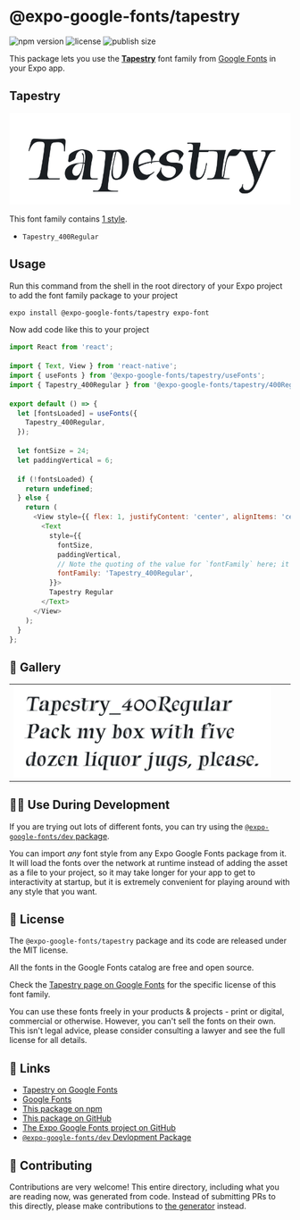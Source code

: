 # @expo-google-fonts/tapestry

![npm version](https://flat.badgen.net/npm/v/@expo-google-fonts/tapestry)
![license](https://flat.badgen.net/github/license/expo/google-fonts)
![publish size](https://flat.badgen.net/packagephobia/install/@expo-google-fonts/tapestry)

This package lets you use the [**Tapestry**](https://fonts.google.com/specimen/Tapestry) font family from [Google Fonts](https://fonts.google.com/) in your Expo app.

## Tapestry

![Tapestry](./font-family.png)

This font family contains [1 style](#-gallery).

- `Tapestry_400Regular`

## Usage

Run this command from the shell in the root directory of your Expo project to add the font family package to your project
```sh
expo install @expo-google-fonts/tapestry expo-font
```

Now add code like this to your project
```js
import React from 'react';

import { Text, View } from 'react-native';
import { useFonts } from '@expo-google-fonts/tapestry/useFonts';
import { Tapestry_400Regular } from '@expo-google-fonts/tapestry/400Regular';

export default () => {
  let [fontsLoaded] = useFonts({
    Tapestry_400Regular,
  });

  let fontSize = 24;
  let paddingVertical = 6;

  if (!fontsLoaded) {
    return undefined;
  } else {
    return (
      <View style={{ flex: 1, justifyContent: 'center', alignItems: 'center' }}>
        <Text
          style={{
            fontSize,
            paddingVertical,
            // Note the quoting of the value for `fontFamily` here; it expects a string!
            fontFamily: 'Tapestry_400Regular',
          }}>
          Tapestry Regular
        </Text>
      </View>
    );
  }
};

```

## 🔡 Gallery


||||
|-|-|-|
|![Tapestry_400Regular](.//400Regular/Tapestry_400Regular.ttf.png)||||


## 👩‍💻 Use During Development

If you are trying out lots of different fonts, you can try using the [`@expo-google-fonts/dev` package](https://github.com/freeboub/google-fonts/tree/master/font-packages/dev#readme).

You can import *any* font style from any Expo Google Fonts package from it. It will load the fonts
over the network at runtime instead of adding the asset as a file to your project, so it may take longer
for your app to get to interactivity at startup, but it is extremely convenient
for playing around with any style that you want.

## 📖 License

The `@expo-google-fonts/tapestry` package and its code are released under the MIT license.

All the fonts in the Google Fonts catalog are free and open source.

Check the [Tapestry page on Google Fonts](https://fonts.google.com/specimen/Tapestry) for the specific license of this font family.

You can use these fonts freely in your products & projects - print or digital, commercial or otherwise. However, you can't sell the fonts on their own. This isn't legal advice, please consider consulting a lawyer and see the full license for all details.

## 🔗 Links

- [Tapestry on Google Fonts](https://fonts.google.com/specimen/Tapestry)
- [Google Fonts](https://fonts.google.com/)
- [This package on npm](https://www.npmjs.com/package/@expo-google-fonts/tapestry)
- [This package on GitHub](https://github.com/freeboub/google-fonts/tree/master/font-packages/tapestry)
- [The Expo Google Fonts project on GitHub](https://github.com/freeboub/google-fonts)
- [`@expo-google-fonts/dev` Devlopment Package](https://github.com/freeboub/google-fonts/tree/master/font-packages/dev)

## 🤝 Contributing

Contributions are very welcome! This entire directory, including what you are reading now, was generated from code. Instead of submitting PRs to this directly, please make contributions to [the generator](https://github.com/freeboub/google-fonts/tree/master/packages/generator) instead.
